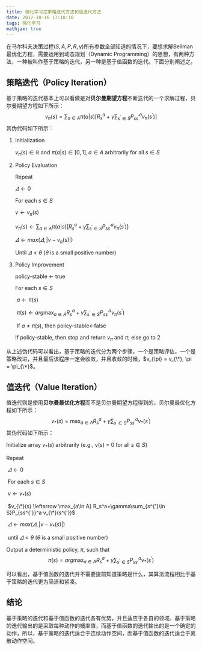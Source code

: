 ```yaml
---
title: 强化学习之策略迭代方法和值迭代方法
date: 2017-10-16 17:18:10
tags: 强化学习
mathjax: true
---
```

在马尔科夫决策过程$(S, A, P, R,\gamma )$所有参数全部知道的情况下，要想求解Bellman最优化方程，需要运用到动态规划（Dynamic Programming）的思想，有两种方法，一种被叫作基于策略的迭代，另一种是基于值函数的迭代。下面分别阐述之。
<!--more-->
## 策略迭代（Policy Iteration）

基于策略的迭代基本上可以看做是对**贝尔曼期望方程**不断迭代的一个求解过程，贝尔曼期望方程如下所示：
$$
v_{\pi}(s)=\sum_{a\in A} \pi(a|s)[R_s^a+\gamma\sum_{s^{'}\in S}P_{ss^{'}}^a v_{\pi}(s^{'})]
$$
其伪代码如下所示：

1. Initialization

   $v_{\pi}(s) \in \mathbb{R}$ and $\pi(a|s)\in [0,1], a\in A$ arbitrarily for all $s\in S$

2. Policy Evaluation

   Repeat

   $\varDelta \leftarrow 0$

      For each $s\in S$

      $v \leftarrow v_{\pi}(s)$

      $v_{\pi}(s) \leftarrow \sum_{a\in A} \pi(a|s)[R_s^a+\gamma\sum_{s^{'}\in S}P_{ss^{'}}^a v_{\pi}(s^{'})]$

      $\varDelta \leftarrow max(\varDelta, |v-v_{\pi}(s)|)$

   Until $\varDelta < \theta$ ($\theta$ is a small positive number)

3. Policy Improvement

   policy-stable $\leftarrow$ true

   For each $s\in S$

   ​	$a\leftarrow \pi(s)$

   ​	$\pi(s)\leftarrow arg \max_{a\in A} R_s^a+\gamma\sum_{s^{'}\in S}P_{ss^{'}}^a v_{\pi}(s^{'})$

   ​	If $a \neq \pi(s)$, then policy-stable$\leftarrow$false

   If policy-stable, then stop and return $v_{\pi}$ and $\pi$; else go to 2

从上述伪代码可以看出，基于策略的迭代分为两个步骤，一个是策略评估，一个是策略改进，并且最后该程序一定会收敛，并且收敛的时候，$v_{\pi} = v_{\*}, \pi = \pi_{\*}$。

## 值迭代（Value Iteration）

值迭代则是使用**贝尔曼最优化方程**而不是贝尔曼期望方程得到的，贝尔曼最优化方程如下所示：
$$
v_{*}(s)=\max_{a\in A}R_s^a+\gamma \sum_{s^{'}\in S}P_{ss^{'}}^a v_{*}(s^{'})
$$
其伪代码如下所示：

Initialize array $v_{*}(s)$ arbitrarily (e.g., v(s) = 0 for all $s\in S$)

Repeat

​	$\varDelta \leftarrow 0$

​	For each $s\in S$

​		$v \leftarrow v_{*}(s)$	

​		$v_{\*}(s) \leftarrow \max_{a\in A} R_s^a+\gamma\sum_{s^{'}\in S}P_{ss^{'}}^a v_{\*}(s^{'})$	 

​		$\varDelta \leftarrow max(\varDelta,|v-v_{*}(s)|)$

​	until $\varDelta < \theta$ ($\theta$ is a small positive number)

Output a deterministic policy, $\pi$, such that
$$
\pi(s)= arg \max_{a\in A} R_s^a+\gamma\sum_{s^{'}\in S}P_{ss^{'}}^a v_{*}(s^{'})
$$

可以看出，基于值函数的迭代并不需要提前知道策略是什么，其算法流程相比于基于策略的迭代更为简洁和紧凑。

## 结论

基于策略的迭代和基于值函数的迭代各有优势，并且适应于各自的领域。基于策略的迭代输出的是采取每种动作的概率值，而基于值函数的迭代输出的是一个确定的动作，所以，基于策略的迭代适合于连续动作空间，而基于值函数的迭代适合于离散动作空间。
